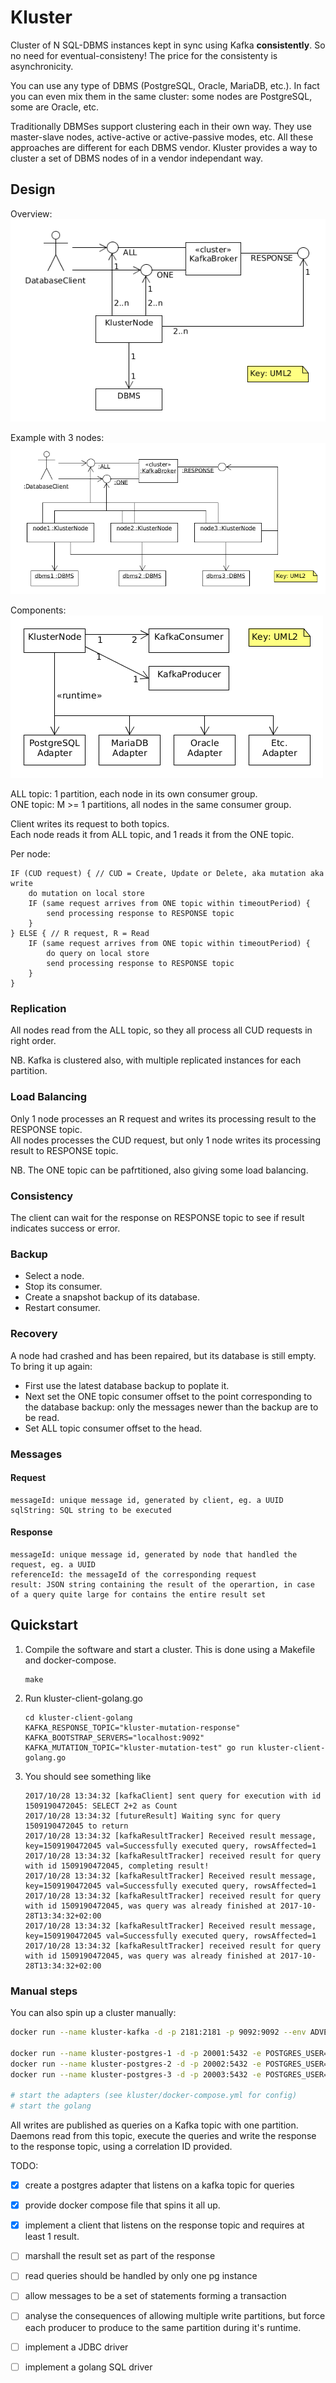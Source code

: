 # Kluster

Cluster of N SQL-DBMS instances kept in sync using Kafka __consistently__. So no need for eventual-consisteny! The price for
the consistenty is asynchronicity.

You can use any type of DBMS (PostgreSQL, Oracle, MariaDB, etc.). In fact you can even mix them in the same cluster:
some nodes are PostgreSQL, some are Oracle, etc.

Traditionally DBMSes support clustering each in their own way. They use master-slave nodes, active-active or active-passive modes, etc.
All these approaches are different for each DBMS vendor. Kluster provides a way to cluster a set of DBMS nodes of in a
vendor independant way.


## Design

Overview:  
![kluster-classes](kluster-classes.png)

Example with 3 nodes:  
![kluster-objects](kluster-objects.png)

Components:  
![kluster-components](kluster-components.png)

ALL topic: 1 partition, each node in its own consumer group.  
ONE topic: M >= 1 partitions, all nodes in the same consumer group.

Client writes its request to both topics.  
Each node reads it from ALL topic, and 1 reads it from the ONE topic.

Per node:
```
IF (CUD request) { // CUD = Create, Update or Delete, aka mutation aka write
    do mutation on local store
    IF (same request arrives from ONE topic within timeoutPeriod) {
        send processing response to RESPONSE topic
    }
} ELSE { // R request, R = Read
    IF (same request arrives from ONE topic within timeoutPeriod) {
        do query on local store
        send processing response to RESPONSE topic
    }
}
```

### Replication

All nodes read from the ALL topic, so they all process all CUD requests in right order.

NB. Kafka is clustered also, with multiple replicated instances for each partition.

### Load Balancing

Only 1 node processes an R request and writes its processing result to the RESPONSE topic.  
All nodes processes the CUD request, but only 1 node writes its processing result to RESPONSE topic.

NB. The ONE topic can be pafrtitioned, also giving some load balancing.

### Consistency

The client can wait for the response on RESPONSE topic to see if result indicates success or error.

### Backup

- Select a node.
- Stop its consumer.
- Create a snapshot backup of its database.
- Restart consumer.

### Recovery

A node had crashed and has been repaired, but its database is still empty. To bring it up again:

- First use the latest database backup to poplate it.
- Next set the ONE topic consumer offset to the point corresponding to the database backup: only the messages newer than the backup are to be read.
- Set ALL topic consumer offset to the head.

### Messages

#### Request
```
messageId: unique message id, generated by client, eg. a UUID
sqlString: SQL string to be executed
```

#### Response
```
messageId: unique message id, generated by node that handled the request, eg. a UUID
referenceId: the messageId of the corresponding request
result: JSON string containing the result of the operartion, in case of a query quite large for contains the entire result set
```

## Quickstart

 1. Compile the software and start a cluster. This is done using a Makefile and docker-compose.  
 
        make
 
 1. Run kluster-client-golang.go

        cd kluster-client-golang
        KAFKA_RESPONSE_TOPIC="kluster-mutation-response" KAFKA_BOOTSTRAP_SERVERS="localhost:9092" KAFKA_MUTATION_TOPIC="kluster-mutation-test" go run kluster-client-golang.go

 1. You should see something like 
 
        2017/10/28 13:34:32 [kafkaClient] sent query for execution with id 1509190472045: SELECT 2+2 as Count
        2017/10/28 13:34:32 [futureResult] Waiting sync for query 1509190472045 to return
        2017/10/28 13:34:32 [kafkaResultTracker] Received result message, key=1509190472045 val=Successfully executed query, rowsAffected=1 
        2017/10/28 13:34:32 [kafkaResultTracker] received result for query with id 1509190472045, completing result!
        2017/10/28 13:34:32 [kafkaResultTracker] Received result message, key=1509190472045 val=Successfully executed query, rowsAffected=1 
        2017/10/28 13:34:32 [kafkaResultTracker] received result for query with id 1509190472045, was query was already finished at 2017-10-28T13:34:32+02:00
        2017/10/28 13:34:32 [kafkaResultTracker] Received result message, key=1509190472045 val=Successfully executed query, rowsAffected=1 
        2017/10/28 13:34:32 [kafkaResultTracker] received result for query with id 1509190472045, was query was already finished at 2017-10-28T13:34:32+02:00

### Manual steps
You can also spin up a cluster manually:

```sh
docker run --name kluster-kafka -d -p 2181:2181 -p 9092:9092 --env ADVERTISED_HOST=localhost --env ADVERTISED_PORT=9092 --env TOPICS=kluster-mutation,kluster-response spotify/kafka
            
docker run --name kluster-postgres-1 -d -p 20001:5432 -e POSTGRES_USER=kluster -e POSTGRES_PASSWORD=kluster -d postgres
docker run --name kluster-postgres-2 -d -p 20002:5432 -e POSTGRES_USER=kluster -e POSTGRES_PASSWORD=kluster -d postgres
docker run --name kluster-postgres-3 -d -p 20003:5432 -e POSTGRES_USER=kluster -e POSTGRES_PASSWORD=kluster -d postgres

# start the adapters (see kluster/docker-compose.yml for config) 
# start the golang
```

All writes are published as queries on a Kafka topic with one partition. 
Daemons read from this topic, execute the queries and write the response to the
response topic, using a correlation ID provided.

TODO:

 - [X] create a postgres adapter that listens on a kafka topic for queries
 - [X] provide docker compose file that spins it all up.
 - [X] implement a client that listens on the response topic and requires at least 1 result.
 - [ ] marshall the result set as part of the response
 - [ ] read queries should be handled by only one pg instance
 - [ ] allow messages to be a set of statements forming a transaction
 - [ ] analyse the consequences of allowing multiple write partitions, but force each producer to produce to the same partition during it's runtime.
 - [ ] implement a JDBC driver 
 - [ ] implement a golang SQL driver
 
